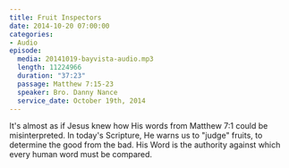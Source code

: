 ```yaml
---
title: Fruit Inspectors
date: 2014-10-20 07:00:00
categories:
- Audio
episode:
  media: 20141019-bayvista-audio.mp3
  length: 11224966
  duration: "37:23"
  passage: Matthew 7:15-23
  speaker: Bro. Danny Nance
  service_date: October 19th, 2014
---
```

It's almost as if Jesus knew how His words from Matthew 7:1 could be misinterpreted. In today's Scripture, He warns us to "judge" fruits, to determine the good from the bad. His Word is the authority against which every human word must be compared.